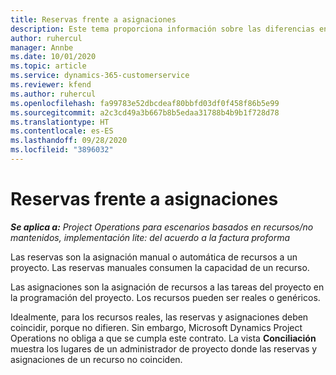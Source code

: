 ```yaml
---
title: Reservas frente a asignaciones
description: Este tema proporciona información sobre las diferencias entre las reservas de recursos y las asignaciones de recursos.
author: ruhercul
manager: Annbe
ms.date: 10/01/2020
ms.topic: article
ms.service: dynamics-365-customerservice
ms.reviewer: kfend
ms.author: ruhercul
ms.openlocfilehash: fa99783e52dbcdeaf80bbfd03df0f458f86b5e99
ms.sourcegitcommit: a2c3cd49a3b667b8b5edaa31788b4b9b1f728d78
ms.translationtype: HT
ms.contentlocale: es-ES
ms.lasthandoff: 09/28/2020
ms.locfileid: "3896032"
---
```

# <a name="bookings-vs-assignments"></a>Reservas frente a asignaciones

_**Se aplica a:** Project Operations para escenarios basados en recursos/no mantenidos, implementación lite: del acuerdo a la factura proforma_

Las reservas son la asignación manual o automática de recursos a un proyecto. Las reservas manuales consumen la capacidad de un recurso. 

Las asignaciones son la asignación de recursos a las tareas del proyecto en la programación del proyecto. Los recursos pueden ser reales o genéricos. 

Idealmente, para los recursos reales, las reservas y asignaciones deben coincidir, porque no difieren. Sin embargo, Microsoft Dynamics Project Operations no obliga a que se cumpla este contrato. La vista **Conciliación** muestra los lugares de un administrador de proyecto donde las reservas y asignaciones de un recurso no coinciden.
